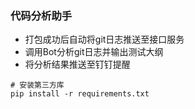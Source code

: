 ### 代码分析助手

- 打包成功后自动将git日志推送至接口服务
- 调用Bot分析git日志并输出测试大纲
- 将分析结果推送至钉钉提醒

```
# 安装第三方库
pip install -r requirements.txt
```
